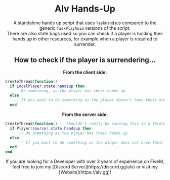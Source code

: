 <h1 align='center'>Alv Hands-Up</h1>

<p align='center'>A standalone hands up script that uses <code>TaskHandsUp</code> compared to the generic <code>TaskPlayAnim</code> versions of the script.<br> There are also state bags used so you can check if a player is holding their hands up in other resources, for example when a player is required to surrender.</p>

<h2 align='center'>How to check if the player is surrendering...</h2>
<p align='center'><strong>From the client side:</strong></p>

```lua 
CreateThread(function()
  if LocalPlayer.state.handsup then
    -- Do something, as the player has their hands up
  else
    -- If you want to do something as the player doesn't have their hands up do it here
  end
```
<p align='center'><strong>From the server side:</strong></p>

```lua 
CreateThread(function() -- Shouldn't really be running this in a thread from the server side unless you change how source is received as it is currently nil this is just for example
  if Player(source).state.handsup then
      -- Do something as the player has their hands up
  else
      -- If you want to do something as the player does not have their hands up do it here
  end
end
```

<p align='center'>If you are looking for a Developer with over 3 years of experience on FiveM, feel free to join my [Discord Server](https://discord.gg/alv) or visit my [Website](https://alv.gg)!</p>
